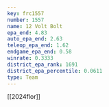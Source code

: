 ```yaml
---
key: frc1557
number: 1557
name: 12 Volt Bolt
epa_end: 4.83
auto_epa_end: 2.63
teleop_epa_end: 1.62
endgame_epa_end: 0.58
winrate: 0.3333
district_epa_rank: 1691
district_epa_percentile: 0.0611
type: Team
---
```

[[2024flor]]
